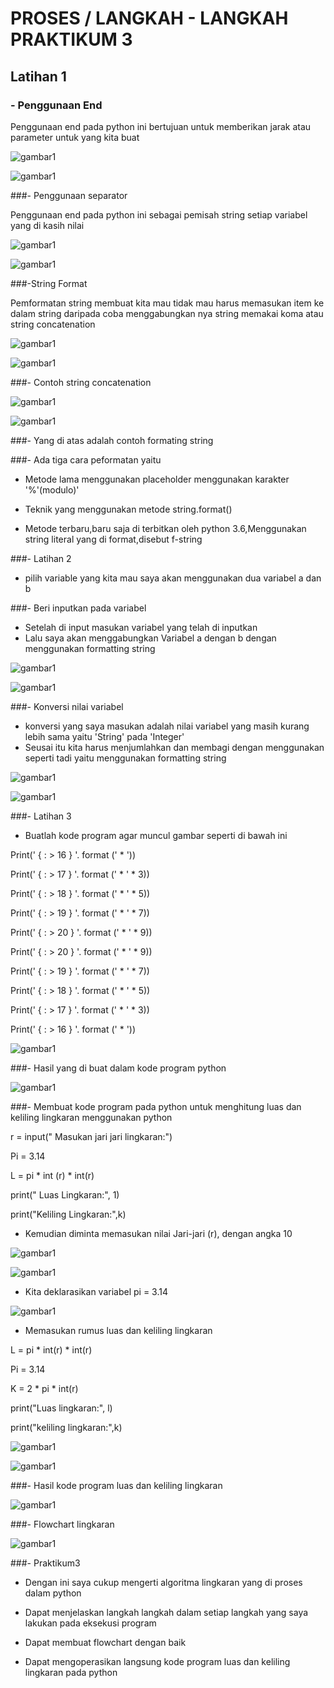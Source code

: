  # PROSES / LANGKAH - LANGKAH PRAKTIKUM 3
 
## Latihan 1

### - Penggunaan End 

Penggunaan end pada python ini bertujuan untuk memberikan jarak atau parameter untuk yang kita buat 

![gambar1](gambar/gambar1.png)

![gambar1](gambar/gambar5.png)


###- Penggunaan separator 

Penggunaan end pada python ini sebagai pemisah string setiap variabel yang di kasih nilai

![gambar1](gambar/gambar2.png)

![gambar1](gambar/gambar6.png)

###-String Format

Pemformatan string membuat kita mau tidak mau harus memasukan item ke dalam string daripada coba menggabungkan nya string memakai koma atau string concatenation

![gambar1](gambar/gambar3.png)

![gambar1](gambar/gambar7.png)

###- Contoh string concatenation

![gambar1](gambar/gambar4.png)

![gambar1](gambar/gambar8.png)

###- Yang di atas adalah contoh formating string 

###- Ada tiga cara peformatan yaitu

- Metode lama menggunakan placeholder menggunakan karakter '%'(modulo)'

- Teknik yang menggunakan metode string.format()

- Metode terbaru,baru saja di terbitkan oleh python 3.6,Menggunakan string literal yang di format,disebut f-string

###- Latihan 2

- pilih variable yang kita mau saya akan menggunakan dua variabel a dan b

###- Beri inputkan pada variabel

- Setelah di input masukan variabel yang telah di inputkan 
- Lalu saya akan menggabungkan Variabel a dengan b dengan menggunakan formatting string

![gambar1](gambar/gambar9.png)

![gambar1](gambar/gambarpy1.png)

###- Konversi nilai variabel

- konversi yang saya masukan adalah nilai variabel yang masih kurang lebih sama yaitu 'String' pada 'Integer' 
- Seusai itu kita harus menjumlahkan dan membagi dengan menggunakan seperti tadi yaitu menggunakan formatting string

![gambar1](gambar/gambarpy2.png)

![gambar1](gambar/gambarpy3.png)

###- Latihan 3 

- Buatlah kode program agar muncul gambar seperti di bawah ini 

Print(' { : > 16 } '. format (' * '))

Print(' { : > 17 } '. format (' * ' * 3))

Print(' { : > 18 } '. format (' * ' * 5))

Print(' { : > 19 } '. format (' * ' * 7))

Print(' { : > 20 } '. format (' * ' * 9))

Print(' { : > 20 } '. format (' * ' * 9))

Print(' { : > 19 } '. format (' * ' * 7))

Print(' { : > 18 } '. format (' * ' * 5))

Print(' { : > 17 } '. format (' * ' * 3))

Print(' { : > 16 } '. format (' * '))

![gambar1](gambar/gambarbelahketupatcoding.png)

###- Hasil yang di buat dalam kode program python

![gambar1](gambar/gambarbelahketupat.png)



###- Membuat kode program pada python untuk menghitung luas dan keliling lingkaran menggunakan python 

r = input(" Masukan jari jari lingkaran:")

Pi = 3.14 

L = pi * int (r) * int(r)

print(" Luas Lingkaran:", 1)

print("Keliling Lingkaran:",k)



- Kemudian diminta memasukan nilai Jari-jari (r), dengan angka 10

![gambar1](gambar/gambarcodinglingkarann1.png)

![gambar1](gambar/gambarcodinglingkarann2.png)

- Kita deklarasikan variabel pi = 3.14

![gambar1](gambar/gambarcodinglingkarann3.png)


- Memasukan rumus luas dan keliling lingkaran 

L = pi * int(r) * int(r)

Pi = 3.14 

K = 2 * pi * int(r)

print("Luas lingkaran:", l)

print("keliling lingkaran:",k)

![gambar1](gambar/gambarcodinglingkarann4.png)

![gambar1](gambar/gambarcodinglingkarann5.png)


###- Hasil kode program luas dan keliling lingkaran 

![gambar1](gambar/gambarcodinglingkarann.png)



###- Flowchart lingkaran


![gambar1](gambar/gambarflowchart3.png)




###- Praktikum3 

- Dengan ini saya cukup mengerti algoritma lingkaran yang di proses dalam python

- Dapat menjelaskan langkah langkah dalam setiap langkah yang saya lakukan pada  eksekusi program 

- Dapat membuat flowchart dengan baik

- Dapat mengoperasikan langsung kode program luas dan keliling lingkaran pada python




